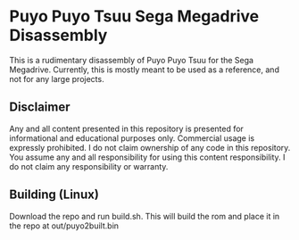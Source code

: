 # Puyo Puyo Tsuu Sega Megadrive Disassembly
This is a rudimentary disassembly of Puyo Puyo Tsuu for the Sega Megadrive.
Currently, this is mostly meant to be used as a reference, and not for any large projects.
## Disclaimer
Any and all content presented in this repository is presented for informational and educational purposes only.
Commercial usage is expressly prohibited.  I do not claim ownership of any code in this repository.
You assume any and all responsibility for using this content responsibility.  I do not claim any responsibility or warranty.
## Building (Linux)
Download the repo and run build.sh.  This will build the rom and place it in the repo at out/puyo2built.bin
